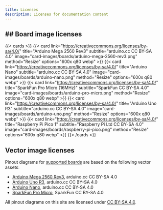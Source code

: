 ```yaml
---
title: Licenses
description: Licenses for documentation content
---
```


## ## Board image licenses

{{< cards >}}
{{< card link="https://creativecommons.org/licenses/by-sa/4.0/" title="Arduino Mega 2560 Rev3" subtitle="arduino.cc CC BY-SA 4.0" image="card-images/boards/arduino-mega-2560-rev3.png" method="Resize" options="600x q80 webp" >}}
{{< card link="https://creativecommons.org/licenses/by-sa/4.0/" title="Arduino Nano" subtitle="arduino.cc CC BY-SA 4.0" image="card-images/boards/arduino-nano.png" method="Resize" options="600x q80 webp" >}}
{{< card link="https://creativecommons.org/licenses/by-sa/4.0/" title="SparkFun Pro Micro (16MHz)" subtitle="SparkFun CC BY-SA 4.0" image="card-images/boards/arduino-pro-micro.png" method="Resize" options="600x q80 webp" >}}
{{< card link="https://creativecommons.org/licenses/by-sa/4.0/" title="Arduino Uno R3" subtitle="arduino.cc CC BY-SA 4.0" image="card-images/boards/arduino-uno.png" method="Resize" options="600x q80 webp" >}}
{{< card link="https://creativecommons.org/licenses/by-sa/4.0/" title="Raspberry Pi Pico 1" subtitle="Raspberry Pi Ltd CC BY-SA 4.0" image="card-images/boards/raspberry-pi-pico.png" method="Resize" options="600x q80 webp" >}}
{{< /cards >}}

## Vector image licenses

Pinout diagrams for [supported boards](/boards) are based on the following vector assets:

- [Arduino Mega 2560 Rev3](https://docs.arduino.cc/hardware/mega-2560/), arduino.cc CC BY-SA 4.0
- [Arduino Uno R3](https://docs.arduino.cc/hardware/uno-rev3/), arduino.cc CC BY-SA 4.0
- [Arduino Nano](https://docs.arduino.cc/hardware/nano/), arduino.cc CC BY-SA 4.0
- [SparkFun Pro Micro](https://github.com/sparkfun/Pro_Micro), SparkFun CC BY-SA 4.0

All pinout diagrams on this site are licensed under [CC BY-SA 4.0](https://creativecommons.org/licenses/by-sa/4.0/).